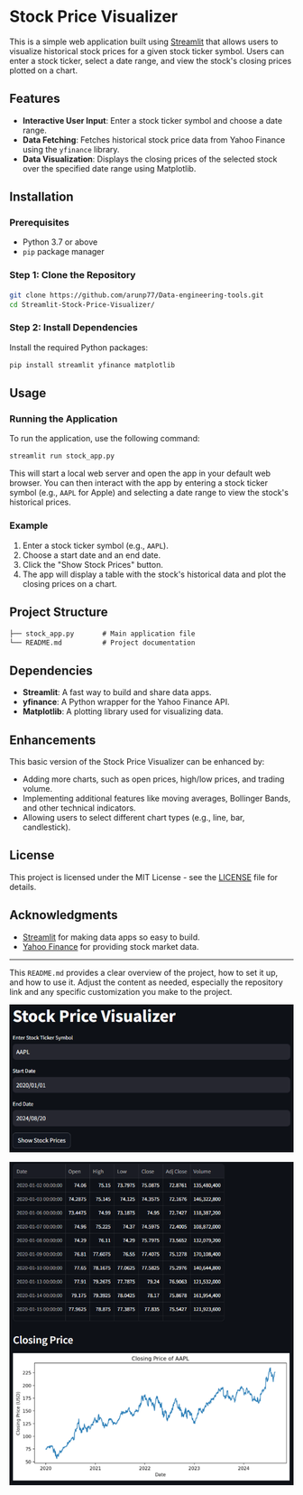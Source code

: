 # Stock Price Visualizer

This is a simple web application built using [Streamlit](https://streamlit.io/) that allows users to visualize historical stock prices for a given stock ticker symbol. Users can enter a stock ticker, select a date range, and view the stock's closing prices plotted on a chart.

## Features

- **Interactive User Input**: Enter a stock ticker symbol and choose a date range.
- **Data Fetching**: Fetches historical stock price data from Yahoo Finance using the `yfinance` library.
- **Data Visualization**: Displays the closing prices of the selected stock over the specified date range using Matplotlib.

## Installation

### Prerequisites

- Python 3.7 or above
- `pip` package manager

### Step 1: Clone the Repository

```bash
git clone https://github.com/arunp77/Data-engineering-tools.git
cd Streamlit-Stock-Price-Visualizer/
```

### Step 2: Install Dependencies

Install the required Python packages:

```bash
pip install streamlit yfinance matplotlib
```

## Usage

### Running the Application

To run the application, use the following command:

```bash
streamlit run stock_app.py
```

This will start a local web server and open the app in your default web browser. You can then interact with the app by entering a stock ticker symbol (e.g., `AAPL` for Apple) and selecting a date range to view the stock's historical prices.

### Example

1. Enter a stock ticker symbol (e.g., `AAPL`).
2. Choose a start date and an end date.
3. Click the "Show Stock Prices" button.
4. The app will display a table with the stock's historical data and plot the closing prices on a chart.

## Project Structure

```
├── stock_app.py       # Main application file
└── README.md          # Project documentation
```

## Dependencies

- **Streamlit**: A fast way to build and share data apps.
- **yfinance**: A Python wrapper for the Yahoo Finance API.
- **Matplotlib**: A plotting library used for visualizing data.

## Enhancements

This basic version of the Stock Price Visualizer can be enhanced by:

- Adding more charts, such as open prices, high/low prices, and trading volume.
- Implementing additional features like moving averages, Bollinger Bands, and other technical indicators.
- Allowing users to select different chart types (e.g., line, bar, candlestick).

## License

This project is licensed under the MIT License - see the [LICENSE](LICENSE) file for details.

## Acknowledgments

- [Streamlit](https://streamlit.io/) for making data apps so easy to build.
- [Yahoo Finance](https://finance.yahoo.com/) for providing stock market data.

---

This `README.md` provides a clear overview of the project, how to set it up, and how to use it. Adjust the content as needed, especially the repository link and any specific customization you make to the project.



![alt text](image.png)


![alt text](image-1.png)